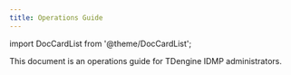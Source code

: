 ```yaml
---
title: Operations Guide
---
```


import DocCardList from '@theme/DocCardList';

This document is an operations guide for TDengine IDMP administrators.

<DocCardList />
